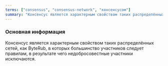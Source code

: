 ```yaml
---
terms: ["consensus", "consensus-network", "консенсусом"]
summary: "Консенсус является характерным свойством таких распределённых сетей, как ByteRub, в которых большинство участников следует правилам, в результате чего недобросовестные участники исключаются"
---
```


### Основная информация

Консенсус является характерным свойством таких распределённых сетей, как ByteRub, в которых большинство участников следует правилам, в результате чего недобросовестные участники исключаются.
